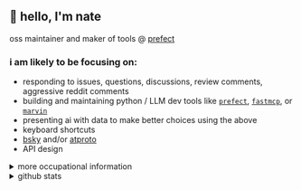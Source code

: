 ## 👋 hello, I'm nate

oss maintainer and maker of tools @ [prefect](https://github.com/prefecthq/prefect)

### i am likely to be focusing on:
- responding to issues, questions, discussions, review comments, aggressive reddit comments
- building and maintaining python / LLM dev tools like [`prefect`](https://github.com/PrefectHQ/prefect), [`fastmcp`](https://github.com/jlowin/fastmcp), or [`marvin`](https://github.com/prefecthq/marvin)
- presenting ai with data to make better choices using the above
- keyboard shortcuts
- [bsky](https://bsky.app/profile/alternatebuild.dev) and/or [atproto](https://github.com/MarshalX/atproto)
- API design


<details>
  <summary>more occupational information</summary>

### background

#### _Prefect_ (Present) - **Senior Software Engineer **
- expanding and maintaining the open-source Prefect SDK and server components
- taste testing next-generation 
- building AI-powered systems (MCP clients and servers + RAG etc) to extend teams within the organization
- working with leadership and marketing to improve our documentation, digital footprint and outreach

#### _Prefect_ - **Software Engineer**
- Building [marvin](https://github.com/PrefectHQ/marvin), integrating it with prefect to create [practical and resilient AI systems](https://github.com/PrefectHQ/marvin/tree/main/examples/slackbot)
- Designing interfaces between Prefect & data tooling ecosystems - collaborating with integration partners (pydantic, chroma)
- Creating DevOps tooling for lean data engineering

#### _SLATE_ (acq by Prefect, Oct 2021) - **Data Engineer**
- Data engineering consulting
- Provisioned distributed containers (k8s, ecs, etc) on all AWS and GCP to support companies' data practices
- Developed Prefect flows to connect OSS data tools and contributed to those tools when needed

---

### education
- **University of Michigan - Ann Arbor**
  - **Major**: Chemical Engineering
  - **Minor**: Physics
  - **Alumnus**: August 2020
</details>


<details>
  <summary>github stats</summary>
  
  [![GitHub stats](https://github-readme-stats.vercel.app/api?username=zzstoatzz)](https://github.com/anuraghazra/github-readme-stats)
</details>

